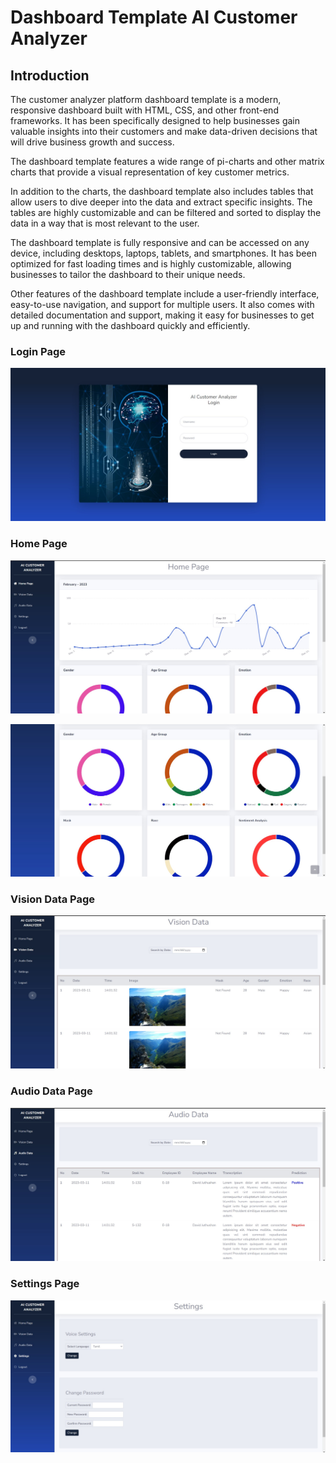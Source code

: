 # Dashboard Template AI Customer Analyzer

## Introduction

The customer analyzer platform dashboard template is a modern, responsive dashboard built with HTML, CSS, and other front-end frameworks. It has been specifically designed to help businesses gain valuable insights into their customers and make data-driven decisions that will drive business growth and success.

The dashboard template features a wide range of pi-charts and other matrix charts that provide a visual representation of key customer metrics.

In addition to the charts, the dashboard template also includes tables that allow users to dive deeper into the data and extract specific insights. The tables are highly customizable and can be filtered and sorted to display the data in a way that is most relevant to the user.

The dashboard template is fully responsive and can be accessed on any device, including desktops, laptops, tablets, and smartphones. It has been optimized for fast loading times and is highly customizable, allowing businesses to tailor the dashboard to their unique needs.

Other features of the dashboard template include a user-friendly interface, easy-to-use navigation, and support for multiple users. It also comes with detailed documentation and support, making it easy for businesses to get up and running with the dashboard quickly and efficiently.

### Login Page

![Banner Image](github-readme-contents/login-page.jpg)

### Home Page

![Banner Image](github-readme-contents/homepage-1.jpg)

![Banner Image](github-readme-contents/homepage-2.jpg)

### Vision Data Page

![Banner Image](github-readme-contents/vision-data-page.jpg)

### Audio Data Page

![Banner Image](github-readme-contents/audio-data-page.jpg)

### Settings Page

![Banner Image](github-readme-contents/settings-page.jpg)
